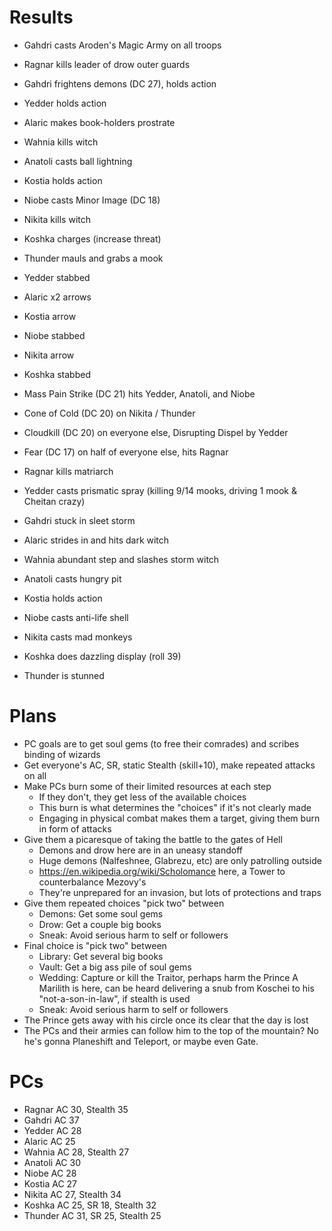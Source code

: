 # Results
- Gahdri casts Aroden's Magic Army on all troops

- Ragnar kills leader of drow outer guards
- Gahdri frightens demons (DC 27), holds action
- Yedder holds action
- Alaric makes book-holders prostrate
- Wahnia kills witch
- Anatoli casts ball lightning
- Kostia holds action
- Niobe casts Minor Image (DC 18)
- Nikita kills witch
- Koshka charges (increase threat)
- Thunder mauls and grabs a mook

- Yedder stabbed
- Alaric x2 arrows
- Kostia arrow
- Niobe stabbed
- Nikita arrow
- Koshka stabbed
- Mass Pain Strike (DC 21) hits Yedder, Anatoli, and Niobe
- Cone of Cold (DC 20) on Nikita / Thunder
- Cloudkill (DC 20) on everyone else, Disrupting Dispel by Yedder
- Fear (DC 17) on half of everyone else, hits Ragnar


- Ragnar kills matriarch
- Yedder casts prismatic spray (killing 9/14 mooks, driving 1 mook & Cheitan crazy)
- Gahdri stuck in sleet storm
- Alaric strides in and hits dark witch
- Wahnia abundant step and slashes storm witch
- Anatoli casts hungry pit
- Kostia holds action
- Niobe casts anti-life shell
- Nikita casts mad monkeys
- Koshka does dazzling display (roll 39)
- Thunder is stunned



# Plans
- PC goals are to get soul gems (to free their comrades) and scribes binding of wizards
- Get everyone's AC, SR, static Stealth (skill+10), make repeated attacks on all
- Make PCs burn some of their limited resources at each step
  - If they don't, they get less of the available choices
  - This burn is what determines the "choices" if it's not clearly made
  - Engaging in physical combat makes them a target, giving them burn in form of attacks
- Give them a picaresque of taking the battle to the gates of Hell
  - Demons and drow here are in an uneasy standoff
  - Huge demons (Nalfeshnee, Glabrezu, etc) are only patrolling outside
  - https://en.wikipedia.org/wiki/Scholomance here, a Tower to counterbalance Mezovy's
  - They're unprepared for an invasion, but lots of protections and traps
- Give them repeated choices "pick two" between
  - Demons: Get some soul gems
  - Drow: Get a couple big books
  - Sneak: Avoid serious harm to self or followers
- Final choice is "pick two" between
  - Library: Get several big books
  - Vault: Get a big ass pile of soul gems
  - Wedding: Capture or kill the Traitor, perhaps harm the Prince
    A Marilith is here, can be heard delivering a snub from Koschei to his "not-a-son-in-law", if stealth is used
  - Sneak: Avoid serious harm to self or followers
- The Prince gets away with his circle once its clear that the day is lost
- The PCs and their armies can follow him to the top of the mountain? No he's gonna Planeshift and Teleport, or maybe even Gate.


# PCs
- Ragnar AC 30, Stealth 35
- Gahdri AC 37
- Yedder AC 28
- Alaric AC 25
- Wahnia AC 28, Stealth 27
- Anatoli AC 30
- Niobe AC 28
- Kostia AC 27
- Nikita AC 27, Stealth 34
- Koshka AC 25, SR 18, Stealth 32
- Thunder AC 31, SR 25, Stealth 25
